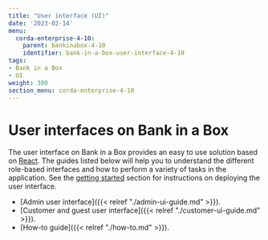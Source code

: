 ```yaml
---
title: "User interface (UI)"
date: '2023-02-14'
menu:
  corda-enterprise-4-10:
    parent: bankinabox-4-10
    identifier: bank-in-a-box-user-interface-4-10
tags:
- Bank in a Box
- UI
weight: 300
section_menu: corda-enterprise-4-10
---
```


# User interfaces on Bank in a Box

The user interface on Bank in a Box provides an easy to use solution based on [React](https://reactjs.org/). The guides listed below will help you to understand the different role-based interfaces and how to perform a variety of tasks in the application. See the [getting started](../getting-started.html#deployment) section for instructions on deploying the user interface.

* [Admin user interface]({{< relref "./admin-ui-guide.md" >}}).
* [Customer and guest user interface]({{< relref "./customer-ui-guide.md" >}}).
* [How-to guide]({{< relref "./how-to.md" >}}).
